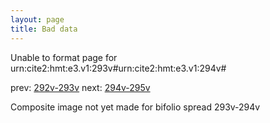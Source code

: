 ```yaml
---
layout: page
title: Bad data
---
```


Unable to format page for urn:cite2:hmt:e3.v1:293v#urn:cite2:hmt:e3.v1:294v#

prev: [292v-293v](../292v-293v/) next: [294v-295v](../294v-295v/)

Composite image not yet made for bifolio spread 293v-294v

